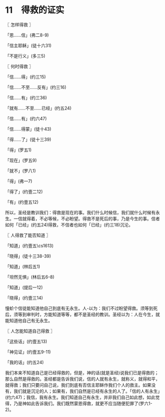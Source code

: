 # 11　得救的证实



〖 怎样得救 〗

「恩……信」(弗二8-9)

「信主耶稣」(徒十六31)

「不是行义」(多三5)



〖 何时得救 〗

「信……得」(约三15)

「信……不至……反有」(约三16)

「信……有」(约三36)

「就有……不至……已经」(约五24)

「信……有」(约六47)

「信……得蒙」(徒十43)

「得……了」(徒十三39)

「得」(罗五1)

「现在」(罗五9)

「就不」(罗八1)

「得」(弗一7)

「得了」(约壹二12)

「有」(约壹五12)

所以，圣经是教训我们：得救是现在的事。我们什么时候信，我们就什么时候有永生。一信就得着，不必等候，不必盼望。得救不是死后的事，乃是今生的事。信者如何「已经」(约五24)得救，不信者也如何「已经」(约三18)沉沦。



〖 人得救了能否知道 〗

「知道」(约壹五\cs1613)

「晓得」(徒十三38-39)

「知道」(林后五1)

「坦然无惧」(林后五6-8)

「知道」(提后一12)

「晓得」(约壹三14)

憧蚧个信徒能知道他自己到底有无永生。人-以为：我们不过盼望得救。须等到死后，须等到审判时，方能知道等等，都不是圣经的教训。圣经以为：人在今生，就能知道他自己有无永生。



〖 人怎能知道自己得救 〗

「这些话」(约壹五13)

「神见证」(约壹五9-11)

「我的话」(约五24)

我们本来不知道自己是已经得救的，但是，神的话(就是圣经)说我们已是得救的；那么自然是得救的。圣经都是告诉我们说，信的人就有永生，就称义，就得和平，就得救；我们只要问自己说，我们到底有否信主耶稣作我们个人的救主。如果没有，我们就是沉沦的人；如果有，我们自然是已经有永生的人了。「信的人有永生」(约六47)；我信，我有永生。我们知道自己有永生，并非我们自己如此想，如此觉得，乃是神如此告诉我们。我们既然蒙恩得救，就更不应当随便犯罪了(罗六1-2)。

